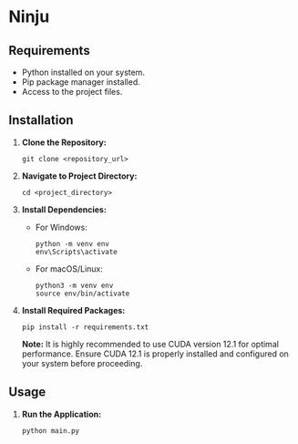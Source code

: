 # Ninju

## Requirements

- Python installed on your system.
- Pip package manager installed.
- Access to the project files.

## Installation

1. **Clone the Repository:**
    ```
    git clone <repository_url>
    ```

2. **Navigate to Project Directory:**
    ```
    cd <project_directory>
    ```

3. **Install Dependencies:**

   - For Windows:
     ```
     python -m venv env
     env\Scripts\activate
     ```

   - For macOS/Linux:
     ```
     python3 -m venv env
     source env/bin/activate
     ```

4. **Install Required Packages:**
    ```
    pip install -r requirements.txt
    ```

    **Note:** It is highly recommended to use CUDA version 12.1 for optimal performance. Ensure CUDA 12.1 is properly installed and configured on your system before proceeding.

## Usage

1. **Run the Application:**
    ```
    python main.py
    ```
